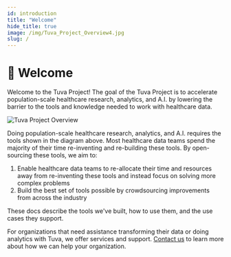 ```yaml
---
id: introduction
title: "Welcome"
hide_title: true
image: /img/Tuva_Project_Overview4.jpg
slug: /
---
```


# 👋 Welcome

Welcome to the Tuva Project!  The goal of the Tuva Project is to accelerate population-scale healthcare research, analytics, and A.I. by lowering the barrier to the tools and knowledge needed to work with healthcare data.

![Tuva Project Overview](/img/Tuva_Project_Overview4.jpg)

Doing population-scale healthcare research, analytics, and A.I. requires the tools shown in the diagram above.  Most healthcare data teams spend the majority of their time re-inventing and re-building these tools.  By open-sourcing these tools, we aim to:

1. Enable healthcare data teams to re-allocate their time and resources away from re-inventing these tools and instead focus on solving more complex problems
2. Build the best set of tools possible by crowdsourcing improvements from across the industry

These docs describe the tools we've built, how to use them, and the use cases they support.

For organizations that need assistance transforming their data or doing analytics with Tuva, we offer services and support.  [Contact us](https://tuvahealth.com/contact/) to learn more about how we can help your organization.